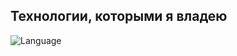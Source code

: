 ## Технологии, которыми я владею

![Language](https://img.shields.io/badge/Language-JavaScript-yellow)


<!--
**kholovyun/kholovyun** is a ✨ _special_ ✨ repository because its `README.md` (this file) appears on your GitHub profile.

Here are some ideas to get you started:


